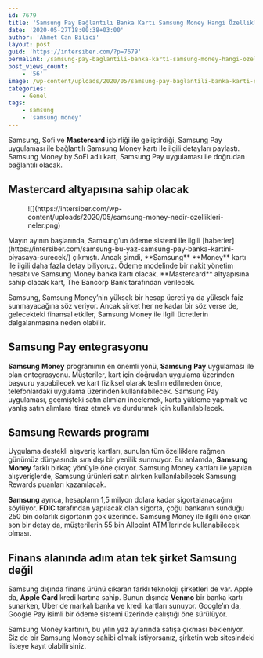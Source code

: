 ```yaml
---
id: 7679
title: 'Samsung Pay Bağlantılı Banka Kartı Samsung Money Hangi Özellikleri Sunacak?'
date: '2020-05-27T18:00:38+03:00'
author: 'Ahmet Can Bilici'
layout: post
guid: 'https://intersiber.com/?p=7679'
permalink: /samsung-pay-baglantili-banka-karti-samsung-money-hangi-ozellikleri-sunacak/
post_views_count:
    - '56'
image: /wp-content/uploads/2020/05/samsung-pay-baglantili-banka-karti-samsung-money-hangi-ozellikleri-sunacak.png
categories:
    - Genel
tags:
    - samsung
    - 'samsung money'
---
```


Samsung, Sofi ve **Mastercard** işbirliği ile geliştirdiği, Samsung Pay uygulaması ile bağlantılı Samsung Money kartı ile ilgili detayları paylaştı. Samsung Money by SoFi adlı kart, Samsung Pay uygulaması ile doğrudan bağlantılı olacak.

## Mastercard altyapısına sahip olacak

<figure class="wp-block-image size-large">![](https://intersiber.com/wp-content/uploads/2020/05/samsung-money-nedir-ozellikleri-neler.png)</figure>Mayın ayının başlarında, Samsung’un ödeme sistemi ile ilgili [haberler](https://intersiber.com/samsung-bu-yaz-samsung-pay-banka-kartini-piyasaya-surecek/) çıkmıştı. Ancak şimdi, **Samsung** **Money** kartı ile ilgili daha fazla detay biliyoruz. Ödeme modelinde bir nakit yönetim hesabı ve Samsung Money banka kartı olacak. **Mastercard** altyapısına sahip olacak kart, The Bancorp Bank tarafından verilecek.

Samsung, Samsung Money’nin yüksek bir hesap ücreti ya da yüksek faiz sunmayacağına söz veriyor. Ancak şirket her ne kadar bir söz verse de, gelecekteki finansal etkiler, Samsung Money ile ilgili ücretlerin dalgalanmasına neden olabilir.

## Samsung Pay entegrasyonu

**Samsung** **Money** programının en önemli yönü, **Samsung** **Pay** uygulaması ile olan entegrasyonu. Müşteriler, kart için doğrudan uygulama üzerinden başvuru yapabilecek ve kart fiziksel olarak teslim edilmeden önce, telefonlardaki uygulama üzerinden kullanılabilecek. Samsung Pay uygulaması, geçmişteki satın alımları incelemek, karta yükleme yapmak ve yanlış satın alımlara itiraz etmek ve durdurmak için kullanılabilecek.

## Samsung Rewards programı

Uygulama destekli alışveriş kartları, sunulan tüm özelliklere rağmen günümüz dünyasında sıra dışı bir yenilik sunmuyor. Bu anlamda, **Samsung** **Money** farklı birkaç yönüyle öne çıkıyor. Samsung Money kartları ile yapılan alışverişlerde, Samsung ürünleri satın alırken kullanılabilecek Samsung Rewards puanları kazanılacak.

**Samsung** ayrıca, hesapların 1,5 milyon dolara kadar sigortalanacağını söylüyor. **FDIC** tarafından yapılacak olan sigorta, çoğu bankanın sunduğu 250 bin dolarlık sigortanın çok üzerinde. Samsung Money ile ilgili öne çıkan son bir detay da, müşterilerin 55 bin Allpoint ATM’lerinde kullanabilecek olması.

## Finans alanında adım atan tek şirket Samsung değil

Samsung dışında finans ürünü çıkaran farklı teknoloji şirketleri de var. Apple da, **Apple** **Card** kredi kartına sahip. Bunun dışında **Venmo** bir banka kartı sunarken, Uber de markalı banka ve kredi kartları sunuyor. Google’ın da, Google Pay isimli bir ödeme sistemi üzerinde çalıştığı öne sürülüyor.

Samsung Money kartının, bu yılın yaz aylarında satışa çıkması bekleniyor. Siz de bir Samsung Money sahibi olmak istiyorsanız, şirketin web sitesindeki listeye kayıt olabilirsiniz.
